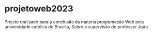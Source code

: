 # projetoweb2023
Projeto realizado para a conclusão da materia programação Web pela universidade católica de Brasilia, Sobre a supervisão do professor João

